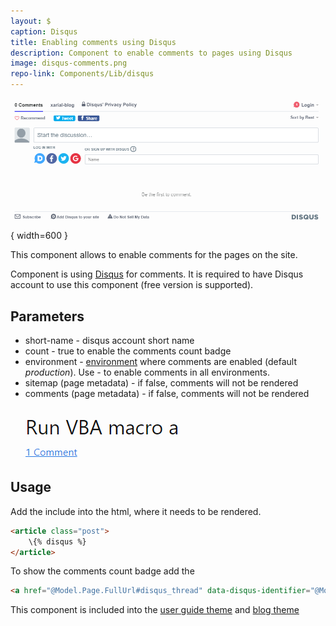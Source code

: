 ```yaml
---
layout: $
caption: Disqus
title: Enabling comments using Disqus
description: Component to enable comments to pages using Disqus
image: disqus-comments.png
repo-link: Components/Lib/disqus
---
```

![Comments section with Disqus](disqus-comments.png){ width=600 }

This component allows to enable comments for the pages on the site.

Component is using [Disqus](https://disqus.com/) for comments. It is required to have Disqus account to use this component (free version is supported).

## Parameters

* short-name - disqus account short name
* count - true to enable the comments count badge
* environment - [environment](/getting-started#using-environment) where comments are enabled (default *production*). Use *-* to enable comments in all environments.
* sitemap (page metadata) - if false, comments will not be rendered
* comments (page metadata) - if false, comments will not be rendered

![Comment badge](comment-badge.png)

## Usage

Add the include into the html, where it needs to be rendered.

~~~ html
<article class="post">
    \{% disqus %}
</article>
~~~

To show the comments count badge add the 

~~~ html
<a href="@Model.Page.FullUrl#disqus_thread" data-disqus-identifier="@Model.Page.FullUrl"></a>
~~~

This component is included into the [user guide theme](/standard-library/themes/user-guide/) and [blog theme](/standard-library/themes/blog/)